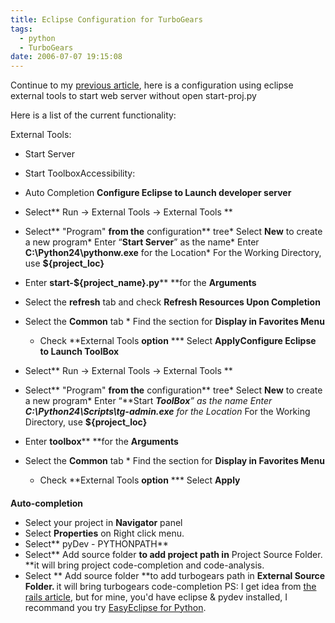 ```yaml
---
title: Eclipse Configuration for TurboGears
tags:
  - python
  - TurboGears
date: 2006-07-07 19:15:08
---
```


Continue to my [previous article](http://inet6.blogspot.com/2006/07/easyeclipse-for-python-and-turbogears.html), here is a configuration using eclipse external tools to start web server without open start-proj.py

Here is a list of the current functionality:

External Tools:

*   Start Server
*   Start ToolboxAccessibility:

*   Auto Completion
<span style="font-weight: bold;">Configure Eclipse to Launch developer server</span>

*   Select** Run -> External Tools -> External Tools **
*   Select** "Program" **from the** configuration** tree*   Select **New** to create a new program*   Enter “**Start Server**” as the name*   Enter <span style="font-weight: bold;">C:\Python24\pythonw.exe</span> for the Location*   For the Working Directory, use
**${project_loc}**
*   Enter <span style="font-weight: bold;">start-${project_name}.py</span>** **for the **Arguments**
*   Select the **refresh** tab and check **Refresh Resources Upon Completion**
*   Select the **Common** tab
        *   Find the section for **Display in Favorites Menu**
    *   Check **External Tools **option**
***   Select **Apply**<span style="font-weight: bold;">Configure Eclipse to Launch ToolBox</span>

*   Select** Run -> External Tools -> External Tools **
*   Select** "Program" **from the** configuration** tree*   Select **New** to create a new program*   Enter “**Start **<span style="font-weight: bold;">ToolBox</span>” as the name*   Enter <span style="font-weight: bold;">C:\Python24\Scripts\tg-admin.exe</span> for the Location*   For the Working Directory, use
**${project_loc}**
*   Enter <span style="font-weight: bold;">toolbox</span>** **for the **Arguments**
*   Select the **Common** tab
        *   Find the section for **Display in Favorites Menu**
    *   Check **External Tools **option**
***   Select **Apply**

#### <a name="_Toc111133465" id="_Toc111133465"></a>

#### <a name="_Toc111133466" id="_Toc111133466"></a>

#### <a name="_Toc111133466" id="_Toc111133466"></a>
<span style="font-weight: bold;">Auto-completion</span>

*   Select your project in <span style="font-weight: bold;">Navigator</span> panel
*   Select <span style="font-weight: bold;">Properties</span> on Right click menu.
*   Select** pyDev - PYTHONPATH**<span style="font-weight: bold;"></span>
*   <span style="font-weight: bold;"></span>Select** Add source folder **to add project path in** Project Source Folder.
 **it will bring project code-completion and code-analysis.
*   Select ** Add source folder **to add turbogears path in <span style="font-weight: bold;">External Source Folder.
 </span>it will bring turbogears code-completion PS: I get idea from [the rails article](http://www.napcs.com/howto/railsonwindows.html), but for mine, you'd have eclipse &amp; pydev installed, I recommand you try [EasyEclipse for Python](http://www.easyeclipse.org/site/distributions/python.html).